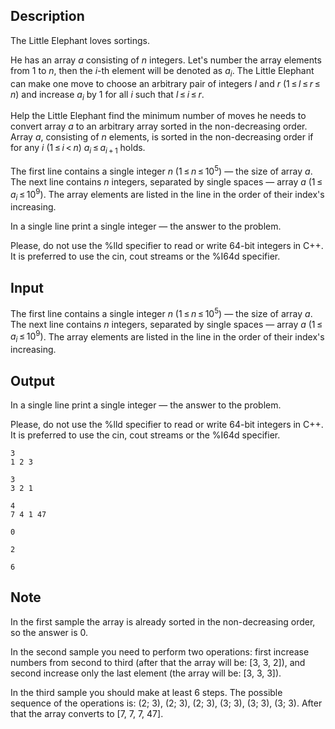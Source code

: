 ## Description

<div><p>The Little Elephant loves sortings.</p><p>He has an array <span class="tex-span"><i>a</i></span> consisting of <span class="tex-span"><i>n</i></span> integers. Let's number the array elements from 1 to <span class="tex-span"><i>n</i></span>, then the <span class="tex-span"><i>i</i></span>-th element will be denoted as <span class="tex-span"><i>a</i><sub class="lower-index"><i>i</i></sub></span>. The Little Elephant can make one move to choose an arbitrary pair of integers <span class="tex-span"><i>l</i></span> and <span class="tex-span"><i>r</i></span> <span class="tex-span">(1 ≤ <i>l</i> ≤ <i>r</i> ≤ <i>n</i>)</span> and increase <span class="tex-span"><i>a</i><sub class="lower-index"><i>i</i></sub></span> by <span class="tex-span">1</span> for all <span class="tex-span"><i>i</i></span> such that <span class="tex-span"><i>l</i> ≤ <i>i</i> ≤ <i>r</i></span>.</p><p>Help the Little Elephant find the minimum number of moves he needs to convert array <span class="tex-span"><i>a</i></span> to an arbitrary array sorted in the non-decreasing order. Array <span class="tex-span"><i>a</i></span>, consisting of <span class="tex-span"><i>n</i></span> elements, is sorted in the non-decreasing order if for any <span class="tex-span"><i>i</i></span> <span class="tex-span">(1 ≤ <i>i</i> &lt; <i>n</i>)</span> <span class="tex-span"><i>a</i><sub class="lower-index"><i>i</i></sub> ≤ <i>a</i><sub class="lower-index"><i>i</i> + 1</sub></span> holds.</p></div><div class="input-specification"><p>The first line contains a single integer <span class="tex-span"><i>n</i></span> <span class="tex-span">(1 ≤ <i>n</i> ≤ 10<sup class="upper-index">5</sup>)</span> — the size of array <span class="tex-span"><i>a</i></span>. The next line contains <span class="tex-span"><i>n</i></span> integers, separated by single spaces — array <span class="tex-span"><i>a</i></span> <span class="tex-span">(1 ≤ <i>a</i><sub class="lower-index"><i>i</i></sub> ≤ 10<sup class="upper-index">9</sup>)</span>. The array elements are listed in the line in the order of their index's increasing.</p></div><div class="output-specification"><p>In a single line print a single integer — the answer to the problem.</p><p>Please, do not use the <span class="tex-font-style-tt">%lld</span> specifier to read or write 64-bit integers in С++. It is preferred to use the <span class="tex-font-style-tt">cin</span>, <span class="tex-font-style-tt">cout</span> streams or the <span class="tex-font-style-tt">%I64d</span> specifier.</p></div>

## Input

<p>The first line contains a single integer <span class="tex-span"><i>n</i></span> <span class="tex-span">(1 ≤ <i>n</i> ≤ 10<sup class="upper-index">5</sup>)</span> — the size of array <span class="tex-span"><i>a</i></span>. The next line contains <span class="tex-span"><i>n</i></span> integers, separated by single spaces — array <span class="tex-span"><i>a</i></span> <span class="tex-span">(1 ≤ <i>a</i><sub class="lower-index"><i>i</i></sub> ≤ 10<sup class="upper-index">9</sup>)</span>. The array elements are listed in the line in the order of their index's increasing.</p>

## Output

<p>In a single line print a single integer — the answer to the problem.</p><p>Please, do not use the <span class="tex-font-style-tt">%lld</span> specifier to read or write 64-bit integers in С++. It is preferred to use the <span class="tex-font-style-tt">cin</span>, <span class="tex-font-style-tt">cout</span> streams or the <span class="tex-font-style-tt">%I64d</span> specifier.</p>





```input1
3
1 2 3

```




```input2
3
3 2 1

```




```input3
4
7 4 1 47

```




```output1
0

```




```output2
2

```




```output3
6

```



## Note

<p>In the first sample the array is already sorted in the non-decreasing order, so the answer is <span class="tex-span">0</span>.</p><p>In the second sample you need to perform two operations: first increase numbers from second to third (after that the array will be: <span class="tex-font-style-tt">[3, 3, 2]</span>), and second increase only the last element (the array will be: <span class="tex-font-style-tt">[3, 3, 3]</span>).</p><p>In the third sample you should make at least 6 steps. The possible sequence of the operations is: <span class="tex-font-style-tt">(2; 3), (2; 3), (2; 3), (3; 3), (3; 3), (3; 3)</span>. After that the array converts to <span class="tex-font-style-tt">[7, 7, 7, 47]</span>.</p>

